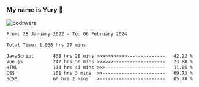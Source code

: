 ### My name is Yury 👋 
![codrwars](https://www.codewars.com/users/litury/badges/micro) 


<!--START_SECTION:waka-->

```txt
From: 28 January 2022 - To: 06 February 2024

Total Time: 1,038 hrs 27 mins

JavaScript       438 hrs 28 mins >>>>>>>>>>>--------------   42.22 %
Vue.js           247 hrs 56 mins >>>>>>-------------------   23.88 %
HTML             114 hrs 41 mins >>>----------------------   11.05 %
CSS              101 hrs 3 mins  >>-----------------------   09.73 %
SCSS             60 hrs 2 mins   >------------------------   05.78 %
```

<!--END_SECTION:waka-->

